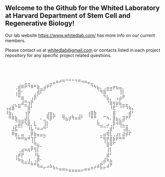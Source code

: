 ## Welcome to the Github for the Whited Laboratory at Harvard Department of Stem Cell and Regenerative Biology! 

Our lab website https://www.whitedlab.com/ has more info on our current members. 

Please contact us at whitedlab@gmail.com or contacts listed in each project repository for any specific project related questions. ⠀⠀⠀⠀⠀⠀⠀⠀⠀⠀⠀⠀⠀⠀⠀⠀⠀⠀⠀⠀⠀⠀⠀⠀⠀⠀⠀⠀⠀⠀⠀⠀⠀⠀⠀⠀⠀⠀⠀⠀⠀⠀⠀⠀⠀⠀⠀⠀⠀⠀⠀⠀⠀
⠀⠀⠀⠀⠀⠀⠀⠀⠀⠀⠀⠀⠀⠀⠀⠀⠀⠀⠀⠀⠀⠀⠀⠀⠀⠀⠀⠀⠀⠀⠀⠀⠀⠀⠀⠀⠀⠀⠀⠀⠀⠀⠀⠀⠀⠀⠀⠀⠀⠀⠀⠀⠀⠀⠀⠀⠀⠀⠀⠀⠀⠀⠀⠀⠀⠀⠀⠀⠀⠀⠀
⠀⠀⠀⠀⠀⠀⣀⣀⠀⠀⠀⠀⠀⠀⣀⣤⠶⠞⠛⠉⠉⠉⠙⠛⠲⠶⣤⣀⠀⠀⠀⠀⠀⠀⠀⠀⠀⠀⠀⠀⠀
⠀⠀⠀⢀⣾⠿⠟⠙⠿⠛⣷⣀⣴⠟⠋⠀⠀⠀⠀⠀⠀⠀⠀⠀⠀⠀⠀⠙⠳⣦⡀⢀⣤⣤⡶⣦⣤⡀⠀⠀⠀
⠀⠀⠀⢠⣿⠂⠀⠀⠀⢀⣾⠏⠁⠀⠀⠀⠀⠀⠀⠀⠀⠀⠀⠀⠀⠀⠀⠀⠀⠈⠻⣿⠉⠉⠀⠀⢸⡇⠀⠀⠀
⠀⠀⠀⠈⠛⣶⠀⠀⢠⡿⠁⠀⠀⠀⠀⠀⠀⠀⠀⠀⠀⠀⠀⠀⠀⠀⠀⠀⠀⠀⠀⠙⣧⡀⠀⢠⣴⠟⠀⠀⠀
⠀⠀⢀⡀⣀⣼⣛⢲⡟⠀⠀⠀⠀⠀⠀⠀⠀⠀⠀⠀⠀⠀⠀⠀⠀⠀⠀⠀⠀⠀⠀⠀⠘⣷⢶⣶⣧⣀⣀⠀⠀
⢠⣴⣿⠉⠛⠀⠉⣿⠃⠀⠀⠀⠀⠀⠀⠀⠀⠀⠀⠀⠀⠀⠀⠀⠀⠀⠀⠀⠀⠀⠀⠀⠀⠸⣟⠁⠘⠋⠹⢷⡄
⠸⣷⡄⠀⠀⠀⢰⡟⠀⠀⠀⠀⠀⣰⣶⣄⠀⠀⣀⠀⠀⡀⠀⢀⡀⠀⢰⣿⣷⠀⠀⠀⠀⠀⣿⠀⠀⠀⠀⣾⠃
⠀⠛⠿⣷⣀⣀⣼⣇⠀⠀⠀⠄⣀⠻⡿⠋⠀⠀⠻⣦⡾⠻⠶⠾⠃⠀⠈⠛⠛⡀⠀⠉⠳⠄⣿⣦⣄⣽⠟⠋⠀
⠀⠀⠀⣈⣽⡟⠳⣿⡀⣇⠀⠀⢸⡇⠀⠀⠀⠀⠀⠀⠀⠀⠀⠀⠀⠀⠀⠀⠀⢷⣀⠀⣠⢀⡿⠺⢿⣅⣀⠀⠀
⠀⠀⣸⣯⠉⠁⠀⠸⣧⠘⠶⠴⠛⠁⠀⠀⠀⠀⠀⠀⠀⠀⠀⠀⠀⠀⠀⠀⠀⠀⠉⠉⢁⣾⠃⠀⠈⢩⣿⡀⠀
⠀⠀⠿⣶⡀⣤⠀⢀⡿⣷⣤⣤⣄⠀⠀⠀⠀⠀⠀⠀⠀⠀⠀⠀⠀⠀⠀⠀⠀⠀⣀⣴⢿⣇⢀⣰⡆⣼⡾⠏⠀
⠀⠀⠀⠘⠛⠛⠷⠛⢹⡏⠀⠀⠁⠀⠀⠀⠀⠀⠀⠀⠀⠀⠀⠀⠀⠀⠀⠀⠀⠀⠉⢻⡟⣿⡷⠟⠛⠛⠀⠀⠀
⠀⠀⠀⠀⠀⠀⠀⠀⣈⠻⣦⡀⠀⠀⠀⠀⠀⠀⠀⠀⠀⠀⠀⠀⠀⠀⠀⠀⠀⠀⠀⠈⣿⠿⠋⠀⠀⠀⠀⠀⠀
⠀⠀⠀⠀⢀⣴⠶⢶⠟⢻⡇⠀⠀⠀⠀⠀⠀⠀⠀⠀⠀⠀⠀⠀⠀⠀⠀⠀⠀⠀⠀⠀⢸⡇⠀⠀⠀⠀⠀⠀⠀
⠀⠀⠀⢠⡾⡟⠀⠀⠀⠸⣧⠀⠀⠀⠀⠀⠀⠀⠀⠀⠀⠀⠀⠀⠀⠀⠀⠀⠀⠀⠀⠀⣾⠃⠀⠀⠀⠀⠀⠀⠀
⠀⠀⠀⠘⠷⣦⣀⣰⡀⢠⡿⠂⠀⠀⠀⠀⠀⠀⠀⠀⠀⠀⠀⠀⠀⠀⠀⠀⠀⠀⢀⣼⠷⣦⠀⠀⠀⠀⠀⠀⠀
⠀⠀⠀⠀⠀⠈⠉⠉⠛⠛⢷⣤⣀⣠⣦⣄⡀⠀⠀⠀⠀⠀⠀⠀⠀⠀⠀⣀⣠⣴⣟⣁⣴⠟⠀⠀⠀⠀⠀⠀⠀
⠀⠀⠀⠀⠀⠀⠀⠀⠀⠀⠀⠀⠁⠀⠀⠉⠉⠛⠛⠓⠶⠶⠶⠶⠖⠛⠛⠉⠁⠀⠉⠁⠀⠀⠀⠀⠀⠀⠀⠀⠀
<!--




**Here are some ideas to get you started:**

🙋‍♀️ A short introduction - what is your organization all about?
🌈 Contribution guidelines - how can the community get involved?
👩‍💻 Useful resources - where can the community find your docs? Is there anything else the community should know?
🍿 Fun facts - what does your team eat for breakfast?
🧙 Remember, you can do mighty things with the power of [Markdown](https://docs.github.com/github/writing-on-github/getting-started-with-writing-and-formatting-on-github/basic-writing-and-formatting-syntax)
-->
